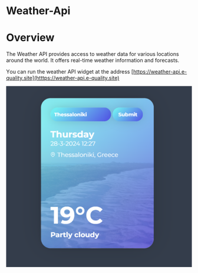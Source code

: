 # Weather-Api

# Overview

The Weather API provides access to weather data for various locations around the world. It offers real-time weather information and forecasts.

 Υou can run the weather API widget at the address [https://weather-api.e-quality.site](htttps://weather-api.e-quality.site) 

![Screenshot_1](weather.png)

